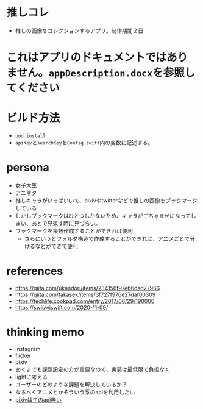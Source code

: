 # 推しコレ
- 推しの画像をコレクションするアプリ。制作期間２日

# これはアプリのドキュメントではありません。```appDescription.docx```を参照してください

# ビルド方法
- ```pod install```
- ```apiKey```と```searchKey```を```Config.swift```内の変数に記述する。


# persona
- 女子大生
- アニオタ
- 推しキャラがいっぱいいて、pixivやtwitterなどで推しの画像をブックマークしている
- しかしブックマークはひとつしかないため、キャラがごちゃまぜになってしまい、あとで見返す時に見づらい。
- ブックマークを複数作成することができれば便利
  - さらにいうとフォルダ構造で作成することができれば、アニメごとで分けるなどができて便利

<!-- # future work
- リストをシェアすることで、推しを友達に見せびらかす
- 選択してダウンロード -->

# references
- https://qiita.com/ukandori/items/234156f97eb6dad77966
- https://qiita.com/takasek/items/3f727f976e27daf00309
- https://techlife.cookpad.com/entry/2017/06/29/190000
- https://swiswiswift.com/2020-11-09/


# thinking memo
- instagram
- flicker
- pixiv
- あくまでも課題設定の方が重要なので、実装は最低限で負担なく
- lightに考える
- ユーザーのどのような課題を解決しているか？
- なるべくアニメとかそういう系のapiを利用したい
- [pixivは生のapi無い](https://devpixiv.hatenablog.com/entry/2016/11/30/133612)
